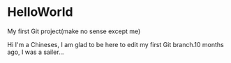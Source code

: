 # HelloWorld
My first Git project(make no sense except me)

Hi I'm a Chineses, I am glad to be here to edit my first Git branch.10 months ago, I was a sailer...
